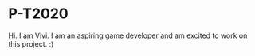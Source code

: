 # P-T2020

Hi. I am Vivi. I am an aspiring game developer and am excited to work on this project. :)
